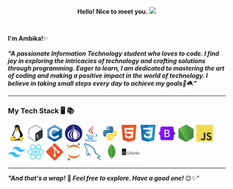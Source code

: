 <p align="center"><strong>Hello! Nice to meet you.</strong> <img src="https://raw.githubusercontent.com/MartinHeinz/MartinHeinz/master/wave.gif" width="30px"></p>

  


 <br>
 
<b>I'm Ambika!</b>✨ <br>
<br>
<b><i>"A passionate Information Technology student who loves to code. I find joy in exploring the intricacies of technology and crafting solutions through programming. Eager to learn, I am dedicated to mastering the art of coding and making a positive impact in the world of technology. I believe in taking small steps every day to achieve my goals🚀☘️."</i></b><br>


<hr>


### <b>My Tech Stack</b> :desktop_computer: :books: <br>

<img src="https://github.com/devicons/devicon/blob/master/icons/linux/linux-original.svg" width="40px" height="40px">  <img src="https://github.com/devicons/devicon/blob/master/icons/bash/bash-original.svg" width="40px" height="40px">  <img src="https://github.com/devicons/devicon/blob/master/icons/c/c-original.svg" width="40px" height="40px">  <img src="https://github.com/devicons/devicon/blob/master/icons/perl/perl-original.svg" width="40px" height="40px"><img src="https://github.com/devicons/devicon/blob/master/icons/java/java-original.svg" width="40px" height="40px">  <img src="https://github.com/devicons/devicon/blob/master/icons/python/python-original.svg" width="40px" height="40px">  <img src="https://github.com/devicons/devicon/blob/master/icons/html5/html5-original.svg" width="40px" height="40px">  <img src="https://github.com/devicons/devicon/blob/master/icons/css3/css3-original.svg" width="40px" height="40px">  <img src="https://github.com/devicons/devicon/blob/master/icons/bootstrap/bootstrap-original.svg" width="40px" height="40px">    <img src="https://github.com/devicons/devicon/blob/master/icons/nodejs/nodejs-original.svg" width="40px" height="40px">  <img src="https://github.com/devicons/devicon/blob/master/icons/javascript/javascript-original.svg" width="40px" height="40px">   <img src="https://github.com/devicons/devicon/blob/master/icons/tailwindcss/tailwindcss-plain.svg" width="40px" height="40px">   <img src="https://github.com/devicons/devicon/blob/master/icons/react/react-original.svg" width="40px" height="40px">  <img src="https://github.com/devicons/devicon/blob/master/icons/git/git-original.svg" width="40px" height="40px">  <img src="https://github.com/devicons/devicon/blob/master/icons/jupyter/jupyter-original.svg" width="40px" height="40px">   <img src="https://github.com/devicons/devicon/blob/master/icons/mysql/mysql-original.svg" width="40px" height="40px">   <img src="https://github.com/devicons/devicon/blob/master/icons/mongodb/mongodb-original.svg" width="40px" height="40px">   <img src="https://github.com/devicons/devicon/blob/master/icons/ubuntu/ubuntu-plain-wordmark.svg" width="40px" height="40px">
<br>
<hr>


<strong><i>"And that's a wrap!</i></strong> 🌟<strong><i> Feel free to explore. Have a good one! </i></strong>😊✨"



















<!--
**AmbikaSubramanian/AmbikaSubramanian** is a ✨ _special_ ✨ repository because its `README.md` (this file) appears on your GitHub profile.

Here are some ideas to get you started:

- 🔭 I’m currently working on ...
- 🌱 I’m currently learning ...
- 👯 I’m looking to collaborate on ...
- 🤔 I’m looking for help with ...
- 💬 Ask me about ...
- 📫 How to reach me: ...
- 😄 Pronouns: ...
- ⚡ Fun fact: ...
-->
